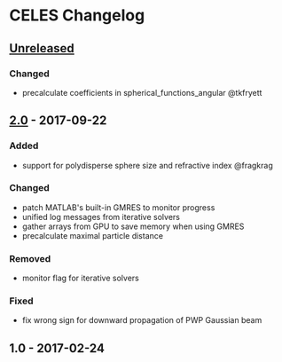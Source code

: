 # CELES Changelog

<!--
  format inspired by [Keep a Changelog](http://keepachangelog.com/en/1.0.0/)
  
  please use the following types where appropriate
    Added     	for new features.
    Changed   	for changes in existing functionality.
    Deprecated  for soon-to-be removed features.
    Removed   	for now removed features.
    Fixed     	for any bug fixes.
-->


## [Unreleased]
### Changed
- precalculate coefficients in spherical_functions_angular @tkfryett


## [2.0] - 2017-09-22
### Added
- support for polydisperse sphere size and refractive index @fragkrag

### Changed
- patch MATLAB's built-in GMRES to monitor progress
- unified log messages from iterative solvers
- gather arrays from GPU to save memory when using GMRES
- precalculate maximal particle distance

### Removed
- monitor flag for iterative solvers

### Fixed
- fix wrong sign for downward propagation of PWP Gaussian beam


## 1.0 - 2017-02-24

[Unreleased]: https://github.com/disordered-photonics/celes/compare/v2.0...HEAD
[2.0]: https://github.com/disordered-photonics/celes/compare/v1.0...v2.0
